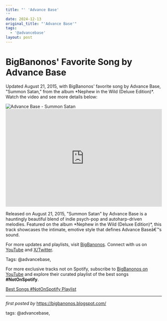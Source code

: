 ```yaml
---
title: "' 'Advance Base'
'"
date: 2024-12-13
original_title: "'Advance Base'"
tags:
  - '@advancebase'
layout: post
---
```

<!-- Post Title -->
<h1 >BigBanonos' Favorite Song by Advance Base</h1> <!-- Introductory Text -->
<p >Updated August 21, 2015, with BigBanonos' favorite song by Advance Base, "Summon Satan," from the album *Nephew in the Wild (Deluxe Edition)*. Watch the video and see more details below:</p> <!-- Featured Image -->
<div > <img src="https://i.scdn.co/image/ab6761610000e5eb76faef2d87f931a184074c30" alt="Advance Base - Summon Satan" />
</div> <!-- YouTube Video Embed -->
<div > <iframe width="100%" height="315" src="https://www.youtube.com/embed/c9lIsU7VT-Y" title="Advance Base - Summon Satan" frameborder="0" allow="accelerometer; autoplay; clipboard-write; encrypted-media; gyroscope; picture-in-picture; web-share" referrerpolicy="strict-origin-when-cross-origin" allowfullscreen></iframe>
</div> <!-- Song Information -->
<div > <p>Released on August 21, 2015, "Summon Satan" by Advance Base is a hauntingly beautiful blend of indie psych-pop and autoharp-driven melodies. Featured on the album *Nephew in the Wild (Deluxe Edition)*, this track showcases the intimate, emotive style that defines Advance Baseâ€™s sound.</p>
</div> <!-- Footer Links -->
<div > <p>For more updates and playlists, visit <a href="https://bigbanonos.blogspot.com/" target="_blank">BigBanonos</a>. Connect with us on <a href="https://www.youtube.com/@BigBanonos" target="_blank">YouTube</a> and <a href="https://x.com/bigbanonos" target="_blank">X/Twitter</a>.</p>
</div> <!-- Tags -->
<p >Tags: @advancebase,</p>


<!--Subscribe and Playlist Links-->
<div>
    <p>For more exclusive tracks not on Spotify, subscribe to <a href="https://www.youtube.com/@BigBanonos" target="_blank">BigBanonos on YouTube</a> and explore their curated playlist of the best songs <strong>#NotOnSpotify</strong>.</p>
    <p><a href="https://www.youtube.com/playlist?list=PLtuNtuTatqI0kFahUCbtbfenC_ET5O_tr" target="_blank">Best Songs #NotOnSpotify Playlist<br /></a></p></div>

<hr />

<p><em>first posted by</em> <a href="https://bigbanonos.blogspot.com/" rel="noopener" target="_new">https://bigbanonos.blogspot.com/</a></p>

<p>tags: @advancebase,</p>

